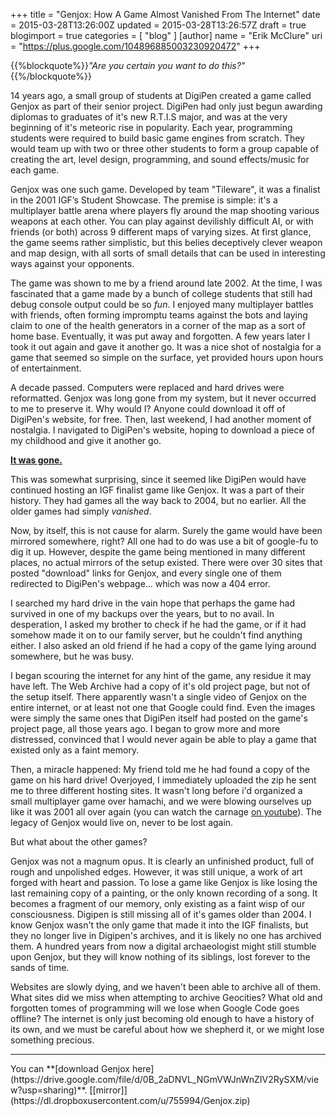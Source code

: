 +++
title = "Genjox: How A Game Almost Vanished From The Internet"
date = 2015-03-28T13:26:00Z
updated = 2015-03-28T13:26:57Z
draft = true
blogimport = true 
categories = [ "blog" ]
[author]
	name = "Erik McClure"
	uri = "https://plus.google.com/104896885003230920472"
+++

{{%blockquote%}}*"Are you certain you want to do this?"*{{%/blockquote%}}

14 years ago, a small group of students at DigiPen created a game called Genjox as part of their senior project. DigiPen had only just begun awarding diplomas to graduates of it's new R.T.I.S major, and was at the very beginning of it's meteoric rise in popularity. Each year, programming students were required to build basic game engines from scratch. They would team up with two or three other students to form a group capable of creating the art, level design, programming, and sound effects/music for each game.

Genjox was one such game. Developed by team "Tileware", it was a finalist in the 2001 IGF’s Student Showcase. The premise is simple: it's a multiplayer battle arena where players fly around the map shooting various weapons at each other. You can play against devilishly difficult AI, or with friends (or both) across 9 different maps of varying sizes. At first glance, the game seems rather simplistic, but this belies deceptively clever weapon and map design, with all sorts of small details that can be used in interesting ways against your opponents.

The game was shown to me by a friend around late 2002. At the time, I was fascinated that a game made by a bunch of college students that still had debug console output could be so *fun*. I enjoyed many multiplayer battles with friends, often forming impromptu teams against the bots and laying claim to one of the health generators in a corner of the map as a sort of home base. Eventually, it was put away and forgotten. A few years later I took it out again and gave it another go. It was a nice shot of nostalgia for a game that seemed so simple on the surface, yet provided hours upon hours of entertainment.

A decade passed. Computers were replaced and hard drives were reformatted. Genjox was long gone from my system, but it never occurred to me to preserve it. Why would I? Anyone could download it off of DigiPen's website, for free. Then, last weekend, I had another moment of nostalgia. I navigated to DigiPen's website, hoping to download a piece of my childhood and give it another go.

**[It was gone.](http://games.digipen.edu/browse)**

This was somewhat surprising, since it seemed like DigiPen would have continued hosting an IGF finalist game like Genjox. It was a part of their history. They had games all the way back to 2004, but no earlier. All the older games had simply *vanished*.

Now, by itself, this is not cause for alarm. Surely the game would have been mirrored somewhere, right? All one had to do was use a bit of google-fu to dig it up. However, despite the game being mentioned in many different places, no actual mirrors of the setup existed. There were over 30 sites that posted "download" links for Genjox, and every single one of them redirected to DigiPen's webpage... which was now a 404 error.

I searched my hard drive in the vain hope that perhaps the game had survived in one of my backups over the years, but to no avail. In desperation, I asked my brother to check if he had the game, or if it had somehow made it on to our family server, but he couldn't find anything either. I also asked an old friend if he had a copy of the game lying around somewhere, but he was busy.

I began scouring the internet for any hint of the game, any residue it may have left. The Web Archive had a copy of it's old project page, but not of the setup itself. There apparently wasn't a single video of Genjox on the entire internet, or at least not one that Google could find. Even the images were simply the same ones that DigiPen itself had posted on the game's project page, all those years ago. I began to grow more and more distressed, convinced that I would never again be able to play a game that existed only as a faint memory.

Then, a miracle happened: My friend told me he had found a copy of the game on his hard drive! Overjoyed, I immediately uploaded the zip he sent me to three different hosting sites. It wasn't long before i'd organized a small multiplayer game over hamachi, and we were blowing ourselves up like it was 2001 all over again (you can watch the carnage [on youtube]()). The legacy of Genjox would live on, never to be lost again.

But what about the other games?

Genjox was not a magnum opus. It is clearly an unfinished product, full of rough and unpolished edges. However, it was still unique, a work of art forged with heart and passion. To lose a game like Genjox is like losing the last remaining copy of a painting, or the only known recording of a song. It becomes a fragment of our memory, only existing as a faint wisp of our consciousness. Digipen is still missing all of it's games older than 2004. I know Genjox wasn't the only game that made it into the IGF finalists, but they no longer live in Digipen's archives, and it is likely no one has archived them. A hundred years from now a digital archaeologist might still stumble upon Genjox, but they will know nothing of its siblings, lost forever to the sands of time.

Websites are slowly dying, and we haven't been able to archive all of them. What sites did we miss when attempting to archive Geocities? What old and forgotten tomes of programming will we lose when Google Code goes offline? The internet is only just becoming old enough to have a history of its own, and we must be careful about how we shepherd it, or we might lose something precious.

<hr/>
You can **[download Genjox here](https://drive.google.com/file/d/0B_2aDNVL_NGmVWJnWnZIV2RySXM/view?usp=sharing)**. [[mirror]](https://dl.dropboxusercontent.com/u/755994/Genjox.zip)
